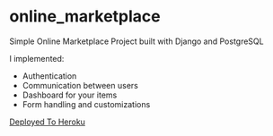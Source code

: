 # online_marketplace
Simple Online Marketplace Project built with Django and PostgreSQL

I implemented:

- Authentication
- Communication between users
- Dashboard for your items
- Form handling and customizations

[Deployed To Heroku](https://online-marketplace-django-dd9465a7d036.herokuapp.com/)
